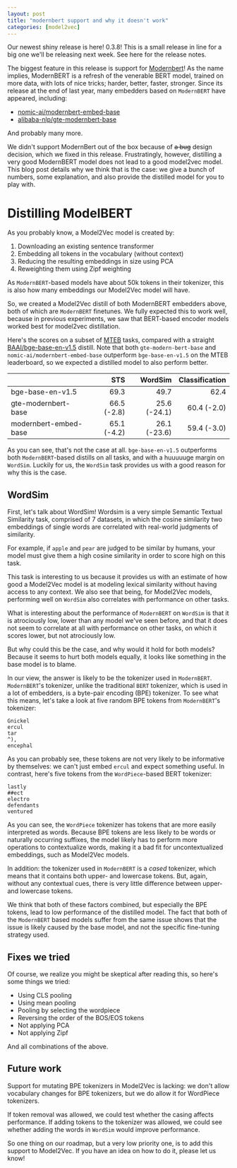 ```yaml
---
layout: post
title: "modernbert support and why it doesn't work"
categories: [model2vec]
---
```


Our newest shiny release is here! 0.3.8! This is a small release in line for a big one we'll be releasing next week. See here for the release notes.

The biggest feature in this release is support for [Modernbert](https://huggingface.co/blog/modernbert)! As the name implies, ModernBERT is a refresh of the venerable BERT model, trained on more data, with lots of nice tricks; harder, better, faster, stronger. Since its release at the end of last year, many embedders based on `ModernBERT` have appeared, including:

* [nomic-ai/modernbert-embed-base](https://huggingface.co/nomic-ai/modernbert-embed-base)
* [alibaba-nlp/gte-modernbert-base](https://huggingface.co/Alibaba-NLP/gte-modernbert-base)

And probably many more. 

We didn't support ModernBert out of the box because of ~~a bug~~ design decision, which we fixed in this release. Frustratingly, however, distilling a very good ModernBERT model does not lead to a good model2vec model. This blog post details why we think that is the case: we give a bunch of numbers, some explanation, and also provide the distilled model for you to play with. 

# Distilling ModelBERT

As you probably know, a Model2Vec model is created by:

1. Downloading an existing sentence transformer
2. Embedding all tokens in the vocabulary (without context)
3. Reducing the resulting embeddings in size using PCA
4. Reweighting them using Zipf weighting

As `ModernBERT`-based models have about 50k tokens in their tokenizer, this is also how many embeddings our Model2Vec model will have. 

So, we created a Model2Vec distill of both ModernBERT embedders above, both of which are `ModernBERT` finetunes. We fully expected this to work well, because in previous experiments, we saw that BERT-based encoder models worked best for model2vec distillation.

Here's the scores on a subset of [MTEB](https://huggingface.co/spaces/mteb/leaderboard) tasks, compared with a straight [BAAI/bge-base-en-v1.5](https://huggingface.co/BAAI/bge-base-en-v1.5) distill. Note that both `gte-modern-bert-base` and `nomic-ai/modernbert-embed-base` outperform `bge-base-en-v1.5` on the MTEB leaderboard, so we expected a distilled model to also perform better.

|                  | STS  |  WordSim  | Classification |
|------------------|-----:|----------:|---------------:|
| bge-base-en-v1.5 | 69.3  |   49.7     |   62.4          |
| gte-modernbert-base | 66.5 (-2.8) | 25.6 (-24.1) | 60.4 (-2.0) |
| modernbert-embed-base  | 65.1 (-4.2)| 26.1 (-23.6) | 59.4 (-3.0) |

As you can see, that's not the case at all. `bge-base-en-v1.5` outperforms both `ModernBERT`-based distills on all tasks, and with a huuuuuge margin on `WordSim`. Luckily for us, the `WordSim` task provides us with a good reason for why this is the case. 

## WordSim

First, let's talk about WordSim! Wordsim is a very simple Semantic Textual Similarity task, comprised of 7 datasets, in which the cosine similarity two embeddings of single words are correlated with real-world judgments of similarity.

For example, if `apple` and `pear` are judged to be similar by humans, your model must give them a high cosine similarity in order to score high on this task.

This task is interesting to us because it provides us with an estimate of how good a Model2Vec model is at modeling lexical similarity without having access to any context. We also see  that being, for Model2Vec models, performing well on `WordSim` also correlates with performance on other tasks.

What is interesting about the performance of `ModernBERT` on `WordSim` is that it is atrociously low, lower than any model we've seen before, and that it does not seem to correlate at all with performance on other tasks, on which it scores lower, but not atrociously low. 

But why could this be the case, and why would it hold for both models? Because it seems to hurt both models equally, it looks like something in the base model is to blame. 

In our view, the answer is likely to be the tokenizer used in `ModernBERT`. `ModernBERT`'s tokenizer, unlike the traditional `BERT` tokenizer, which is used in a lot of embedders, is a byte-pair encoding (BPE) tokenizer. To see what this means, let's take a look at five random BPE tokens from `ModernBERT`'s tokenizer:

```
Ġnickel
ercul
tar
^),
encephal
```

As you can probably see, these tokens are not very likely to be informative by themselves: we can't just embed `ercul` and expect something useful. In contrast, here's five tokens from the `WordPiece`-based BERT tokenizer:

```
lastly
##ect
electro
defendants
ventured
```

As you can see, the `WordPiece` tokenizer has tokens that are more easily interpreted as words. Because BPE tokens are less likely to be words or naturally occurring suffixes, the model likely has to perform more operations to contextualize words, making it a bad fit for uncontextualized embeddings, such as Model2Vec models.
 
In addition: the tokenizer used in `ModernBERT` is a _cased_ tokenizer, which means that it contains both upper- and lowercase tokens. But, again, without any contextual cues, there is very little difference between upper- and lowercase tokens.

We think that both of these factors combined, but especially the BPE tokens, lead to low performance of the distilled model. The fact that both of the `ModernBERT` based models suffer from the same issue shows that the issue is likely caused by the base model, and not the specific fine-tuning strategy used.

## Fixes we tried

Of course, we realize you might be skeptical after reading this, so here's some things we tried:

* Using CLS pooling
* Using mean pooling
* Pooling by selecting the wordpiece
* Reversing the order of the BOS/EOS tokens
* Not applying PCA
* Not applying Zipf

And all combinations of the above. 

## Future work

Support for mutating BPE tokenizers in Model2Vec is lacking: we don't allow vocabulary changes for BPE tokenizers, but we do allow it for WordPiece tokenizers. 

If token removal was allowed, we could test whether the casing affects performance. If adding tokens to the tokenizer was allowed, we could see whether adding the words in `WordSim` would improve performance.

So one thing on our roadmap, but a very low priority one, is to add this support to Model2Vec. If you have an idea on how to do it, please let us know!